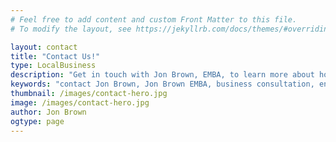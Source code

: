 ```yaml
---
# Feel free to add content and custom Front Matter to this file.
# To modify the layout, see https://jekyllrb.com/docs/themes/#overriding-theme-defaults

layout: contact
title: "Contact Us!"
type: LocalBusiness
description: "Get in touch with Jon Brown, EMBA, to learn more about how his expertise in business building, IT services, and entrepreneurship can help you achieve your goals. Whether you have questions, need advice, or are looking to collaborate, reach out through the contact form and start a conversation today." 
keywords: "contact Jon Brown, Jon Brown EMBA, business consultation, entrepreneurship advice, IT services consultation, business building support, contact form, business collaboration, reach out to Jon Brown, business expertise inquiry, IT services support, entrepreneurship questions, business advice, consulting inquiries, business consulting contact, expert business guidance, entrepreneurial support, IT services expert, contact information, collaboration opportunities"
thumbnail: /images/contact-hero.jpg
image: /images/contact-hero.jpg
author: Jon Brown
ogtype: page
---
```

